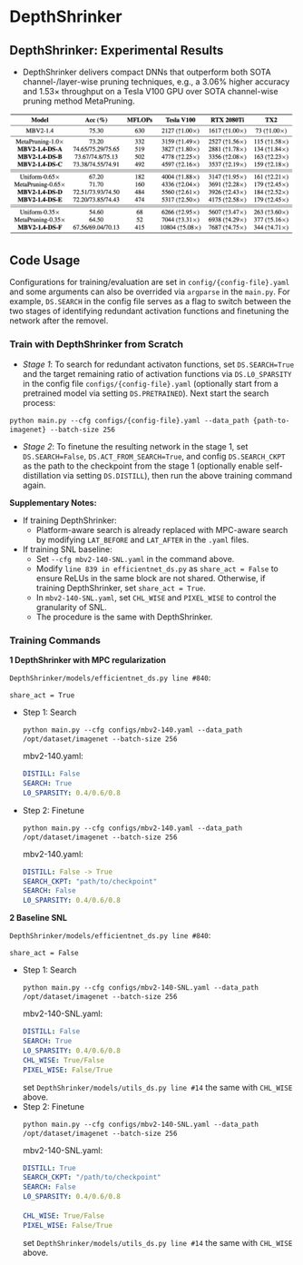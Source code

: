 # DepthShrinker

## DepthShrinker: Experimental Results
- DepthShrinker delivers compact DNNs that outperform both SOTA channel-/layer-wise pruning techniques, e.g., a 3.06% higher accuracy and 1.53×
throughput on a Tesla V100 GPU over SOTA channel-wise pruning method MetaPruning.

<p align="center">
  <img src="images/results.png" width="800">
</p>

## Code Usage

Configurations for training/evaluation are set in `config/{config-file}.yaml` and some arguments can also be overrided via `argparse` in the `main.py`. For example, `DS.SEARCH` in the config file serves as a flag to switch between the two stages of identifying redundant activation functions and finetuning the network after the removel.


### Train with DepthShrinker from Scratch

- *Stage 1*: To search for redundant activaton functions, set `DS.SEARCH=True` and the target remaining ratio of activation functions via `DS.L0_SPARSITY` in the config file `configs/{config-file}.yaml` (optionally start from a pretrained model via setting `DS.PRETRAINED`). Next start the search process: 
```
python main.py --cfg configs/{config-file}.yaml --data_path {path-to-imagenet} --batch-size 256
```

- *Stage 2*: To finetune the resulting network in the stage 1, set `DS.SEARCH=False`, `DS.ACT_FROM_SEARCH=True`, and config `DS.SEARCH_CKPT` as the path to the checkpoint from the stage 1 (optionally enable self-distillation via setting `DS.DISTILL`), then run the above training command again.

**Supplementary Notes:**
- If training DepthShrinker:
  - Platform-aware search is already replaced with MPC-aware search by modifying `LAT_BEFORE` and `LAT_AFTER` in the `.yaml` files.
- If training SNL baseline:
  - Set `--cfg mbv2-140-SNL.yaml` in the command above.
  - Modify `line 839 in efficientnet_ds.py` as `share_act = False` to ensure ReLUs in the same block are not shared. Otherwise, if training DepthShrinker, set `share_act = True`.
  - In  `mbv2-140-SNL.yaml`, set `CHL_WISE` and `PIXEL_WISE` to control the granularity of SNL.
  - The procedure is the same with DepthShrinker.

### Training Commands
**1 DepthShrinker with MPC regularization**

`DepthShrinker/models/efficientnet_ds.py line #840`:
```
share_act = True
```
* Step 1: Search
  ```
  python main.py --cfg configs/mbv2-140.yaml --data_path /opt/dataset/imagenet --batch-size 256
  ```
  mbv2-140.yaml:
  ```yaml
  DISTILL: False
  SEARCH: True
  L0_SPARSITY: 0.4/0.6/0.8
  ```
* Step 2: Finetune
  ```
  python main.py --cfg configs/mbv2-140.yaml --data_path /opt/dataset/imagenet --batch-size 256
  ```
  mbv2-140.yaml:
  ```yaml
  DISTILL: False -> True
  SEARCH_CKPT: "path/to/checkpoint"
  SEARCH: False
  L0_SPARSITY: 0.4/0.6/0.8
  ```

**2 Baseline SNL**

`DepthShrinker/models/efficientnet_ds.py line #840`:
```
share_act = False
```
* Step 1: Search
  ```
  python main.py --cfg configs/mbv2-140-SNL.yaml --data_path /opt/dataset/imagenet --batch-size 256
  ```
  mbv2-140-SNL.yaml:
  ```yaml
  DISTILL: False
  SEARCH: True
  L0_SPARSITY: 0.4/0.6/0.8
  CHL_WISE: True/False
  PIXEL_WISE: False/True
  ```
  set `DepthShrinker/models/utils_ds.py line #14` the same with `CHL_WISE` above.
* Step 2: Finetune
  ```
  python main.py --cfg configs/mbv2-140-SNL.yaml --data_path /opt/dataset/imagenet --batch-size 256
  ```
  mbv2-140-SNL.yaml:
  ```yaml
  DISTILL: True
  SEARCH_CKPT: "/path/to/checkpoint"
  SEARCH: False
  L0_SPARSITY: 0.4/0.6/0.8

  CHL_WISE: True/False
  PIXEL_WISE: False/True
  ``` 
  set `DepthShrinker/models/utils_ds.py line #14` the same with `CHL_WISE` above.